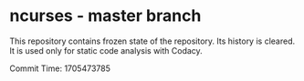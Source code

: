 # ncurses - master branch

This repository contains frozen state of the repository.
Its history is cleared. It is used only for static code
analysis with Codacy.

Commit Time: 1705473785